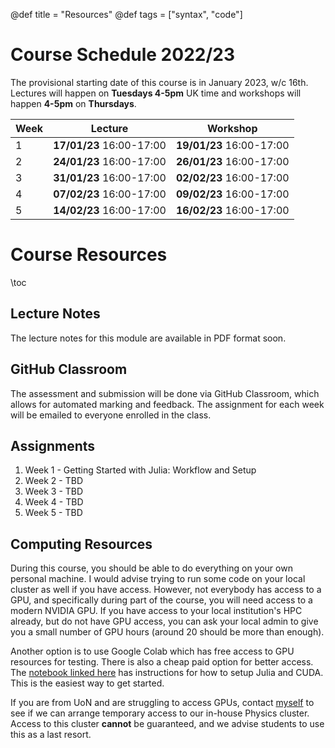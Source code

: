 @def title = "Resources"
@def tags = ["syntax", "code"]

# Course Schedule 2022/23

The provisional starting date of this course is in January 2023, w/c 16th. Lectures will happen on **Tuesdays 4-5pm** UK time and workshops will happen **4-5pm** on **Thursdays**.

| Week | Lecture                  | Workshop                 |
|------|--------------------------|--------------------------|
| 1    | **17/01/23** 16:00-17:00 | **19/01/23** 16:00-17:00 |
| 2    | **24/01/23** 16:00-17:00 | **26/01/23** 16:00-17:00 |
| 3    | **31/01/23** 16:00-17:00 | **02/02/23** 16:00-17:00 |
| 4    | **07/02/23** 16:00-17:00 | **09/02/23** 16:00-17:00 |
| 5    | **14/02/23** 16:00-17:00 | **16/02/23** 16:00-17:00 |


# Course Resources
\toc

## Lecture Notes

The lecture notes for this module are available in PDF format soon. 
<!-- [here](/404/). -->

## GitHub Classroom

The assessment and submission will be done via GitHub Classroom, which allows for automated marking and feedback. The assignment for each week will be emailed to everyone enrolled in the class.

## Assignments

1. Week 1 - Getting Started with Julia: Workflow and Setup
2. Week 2 - TBD
3. Week 3 - TBD
4. Week 4 - TBD
5. Week 5 - TBD

## Computing Resources

During this course, you should be able to do everything on your own personal machine. I would advise trying to run some code on your local cluster as well if you have access. However, not everybody has access to a GPU, and specifically during part of the course, you will need access to a modern NVIDIA GPU. If you have access to your local institution's HPC already, but do not have GPU access, you can ask your local admin to give you a small number of GPU hours (around 20 should be more than enough).

Another option is to use Google Colab which has free access to GPU resources for testing. There is also a cheap paid option for better access. The [notebook linked here](https://colab.research.google.com/github/ageron/julia_notebooks/blob/master/Julia_Colab_Notebook_Template.ipynb) has instructions for how to setup Julia and CUDA. This is the easiest way to get started.

If you are from UoN and are struggling to access GPUs, contact [myself](mailto:jamie.mair@nottingham.ac.uk) to see if we can arrange temporary access to our in-house Physics cluster. Access to this cluster **cannot** be guaranteed, and we advise students to use this as a last resort.